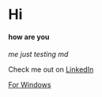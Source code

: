 # Hi
#### how are you

_me just testing md_

Check me out on [LinkedIn][LinkedIn]

[LinkedIn]: https://www.linkedin.com/in/david-lobo-681a04b9/

[For Windows](https://github.com/DavidLobo757/test/tree/master/windows)